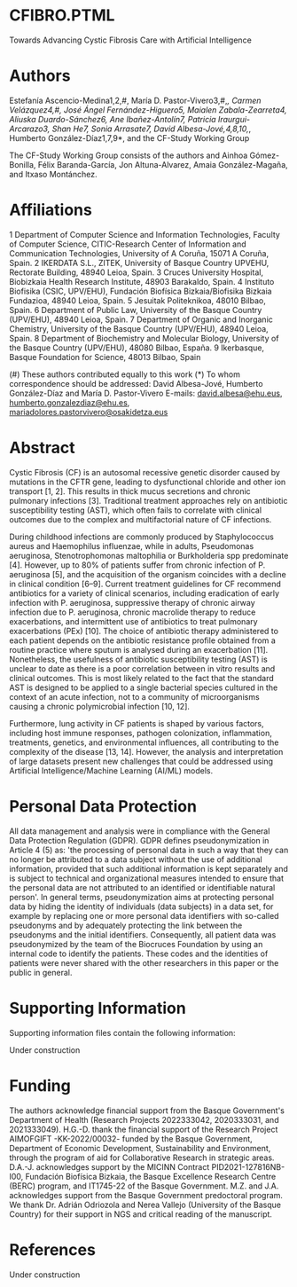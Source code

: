 # CFIBRO.PTML
Towards Advancing Cystic Fibrosis Care with Artificial Intelligence


# Authors
Estefanía Ascencio-Medina1,2,#, María D. Pastor-Vivero3,#,*, Carmen Velázquez4,#, José Ángel Fernández-Higuero5, Maialen Zabala-Zearreta4, Aliuska Duardo-Sánchez6, Ane Ibañez-Antolín7, Patricia Iraurgui-Arcarazo3, Shan He7, Sonia Arrasate7, David Albesa-Jové,4,8,10,*, Humberto González-Díaz1,7,9*, and the CF-Study Working Group

The CF-Study Working Group consists of the authors and Ainhoa Gómez-Bonilla, Félix Baranda-García, Jon Altuna-Alvarez, Amaia González-Magaña, and Itxaso Montánchez.


# Affiliations
1 Department of Computer Science and Information Technologies, Faculty of Computer Science, CITIC-Research Center of Information and Communication Technologies, University of A Coruña, 15071 A Coruña, Spain.
2 IKERDATA S.L., ZITEK, University of Basque Country UPVEHU, Rectorate Building, 48940 Leioa, Spain.
3 Cruces University Hospital, Biobizkaia Health Research Institute, 48903 Barakaldo, Spain.
4 Instituto Biofisika (CSIC, UPV/EHU), Fundación Biofísica Bizkaia/Biofisika Bizkaia Fundazioa, 48940 Leioa, Spain.
5 Jesuitak Politeknikoa, 48010 Bilbao, Spain.
6 Department of Public Law, University of the Basque Country (UPV/EHU), 48940 Leioa, Spain.
7 Department of Organic and Inorganic Chemistry, University of the Basque Country (UPV/EHU), 48940 Leioa, Spain.
8 Department of Biochemistry and Molecular Biology, University of the Basque Country (UPV/EHU), 48080 Bilbao, España.
9 Ikerbasque, Basque Foundation for Science, 48013 Bilbao, Spain


(#) These authors contributed equally to this work
(*) To whom correspondence should be addressed: David Albesa-Jové, Humberto González-Díaz and María D. Pastor-Vivero
E-mails: 
david.albesa@ehu.eus, 
humberto.gonzalezdiaz@ehu.es, 
mariadolores.pastorvivero@osakidetza.eus 

# Abstract
Cystic Fibrosis (CF) is an autosomal recessive genetic disorder caused by mutations in the CFTR gene, leading to dysfunctional chloride and other ion transport [1, 2]. This results in thick mucus secretions and chronic pulmonary infections [3]. Traditional treatment approaches rely on antibiotic susceptibility testing (AST), which often fails to correlate with clinical outcomes due to the complex and multifactorial nature of CF infections.

During childhood infections are commonly produced by Staphylococcus aureus and Haemophilus influenzae, while in adults, Pseudomonas aeruginosa, Stenotrophomonas maltophilia or Burkholderia spp predominate [4]. However, up to 80% of patients suffer from chronic infection of P. aeruginosa [5], and the acquisition of the organism coincides with a decline in clinical condition [6–9].  Current treatment guidelines for CF recommend antibiotics for a variety of clinical scenarios, including eradication of early infection with P. aeruginosa, suppressive therapy of chronic airway infection due to P. aeruginosa, chronic macrolide therapy to reduce exacerbations, and intermittent use of antibiotics to treat pulmonary exacerbations (PEx) [10]. The choice of antibiotic therapy administered to each patient depends on the antibiotic resistance profile obtained from a routine practice where sputum is analysed during an exacerbation [11]. Nonetheless, the usefulness of antibiotic susceptibility testing (AST) is unclear to date as there is a poor correlation between in vitro results and clinical outcomes. This is most likely related to the fact that the standard AST is designed to be applied to a single bacterial species cultured in the context of an acute infection, not to a community of microorganisms causing a chronic polymicrobial infection [10, 12].

Furthermore, lung activity in CF patients is shaped by various factors, including host immune responses, pathogen colonization, inflammation, treatments, genetics, and environmental influences, all contributing to the complexity of the disease [13, 14]. However, the analysis and interpretation of large datasets present new challenges that could be addressed using Artificial Intelligence/Machine Learning (AI/ML) models. 



# Personal Data Protection

All data management and analysis were in compliance with the General Data Protection Regulation (GDPR). GDPR defines pseudonymization in Article 4 (5) as: 'the processing of personal data in such a way that they can no longer be attributed to a data subject without the use of additional information, provided that such additional information is kept separately and is subject to technical and organizational measures intended to ensure that the personal data are not attributed to an identified or identifiable natural person'. In general terms, pseudonymization aims at protecting personal data by hiding the identity of individuals (data subjects) in a data set, for example by replacing one or more personal data identifiers with so-called pseudonyms and by adequately protecting the link between the pseudonyms and the initial identifiers. Consequently, all patient data was pseudonymized by the team of the Biocruces Foundation by using an internal code to identify the patients. These codes and the identities of patients were never shared with the other researchers in this paper or the public in general. 

# Supporting Information
Supporting information files contain the following information:

Under construction

# Funding
The authors acknowledge financial support from the Basque Government's Department of Health (Research Projects 2022333042, 2020333031, and 2021333049). H.G.-D. thank the financial support of the Research Project AIMOFGIFT -KK-2022/00032- funded by the Basque Government, Department of Economic Development, Sustainability and Environment, through the program of aid for Collaborative Research in strategic areas. D.A.-J. acknowledges support by the MICINN Contract PID2021-127816NB-I00, Fundación Biofísica Bizkaia, the Basque Excellence Research Centre (BERC) program, and IT1745-22 of the Basque Government. M.Z. and J.A. acknowledges support from the Basque Government predoctoral program. We thank Dr. Adrián Odriozola and Nerea Vallejo (University of the Basque Country) for their support in NGS and critical reading of the manuscript.

# References
Under construction


